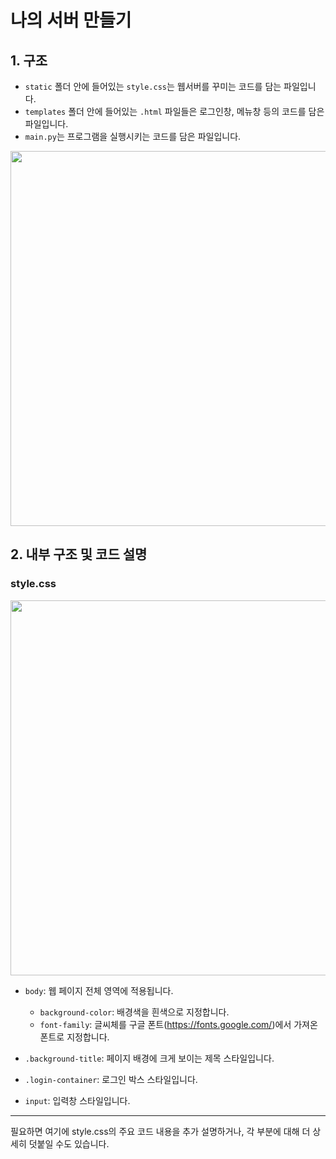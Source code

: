 # 나의 서버 만들기

## 1. 구조
- `static` 폴더 안에 들어있는 `style.css`는 웹서버를 꾸미는 코드를 담는 파일입니다.
- `templates` 폴더 안에 들어있는 `.html` 파일들은 로그인창, 메뉴창 등의 코드를 담은 파일입니다.
- `main.py`는 프로그램을 실행시키는 코드를 담은 파일입니다.

<img src="https://github.com/user-attachments/assets/ba56ab40-54e1-4681-ae96-bb55227fb8c2" width="600" />

## 2. 내부 구조 및 코드 설명

### style.css

<img src="https://github.com/user-attachments/assets/6557875c-8dc4-41ec-be88-b61270c1bb8c" width="600" />

- `body`: 웹 페이지 전체 영역에 적용됩니다.  
  - `background-color`: 배경색을 흰색으로 지정합니다.  
  - `font-family`: 글씨체를 구글 폰트(https://fonts.google.com/)에서 가져온 폰트로 지정합니다.

- `.background-title`: 페이지 배경에 크게 보이는 제목 스타일입니다.  
- `.login-container`: 로그인 박스 스타일입니다.  
- `input`: 입력창 스타일입니다.

---

필요하면 여기에 style.css의 주요 코드 내용을 추가 설명하거나, 각 부분에 대해 더 상세히 덧붙일 수도 있습니다.
